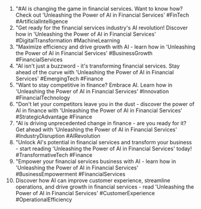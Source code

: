 1. "#AI is changing the game in financial services. Want to know how? Check out 'Unleashing the Power of AI in Financial Services' #FinTech #ArtificialIntelligence
2. "Get ready for the financial services industry's AI revolution! Discover how in 'Unleashing the Power of AI in Financial Services' #DigitalTransformation #MachineLearning
3. "Maximize efficiency and drive growth with AI - learn how in 'Unleashing the Power of AI in Financial Services' #BusinessGrowth #FinancialServices
4. "AI isn't just a buzzword - it's transforming financial services. Stay ahead of the curve with 'Unleashing the Power of AI in Financial Services' #EmergingTech #Finance
5. "Want to stay competitive in finance? Embrace AI. Learn how in 'Unleashing the Power of AI in Financial Services' #Innovation #FinancialTechnology
6. "Don't let your competitors leave you in the dust - discover the power of AI in finance with 'Unleashing the Power of AI in Financial Services' #StrategicAdvantage #Finance
7. "AI is driving unprecedented change in finance - are you ready for it? Get ahead with 'Unleashing the Power of AI in Financial Services' #IndustryDisruption #AIRevolution
8. "Unlock AI's potential in financial services and transform your business - start reading 'Unleashing the Power of AI in Financial Services' today! #TransformativeTech #Finance
9. "Empower your financial services business with AI - learn how in 'Unleashing the Power of AI in Financial Services' #BusinessEmpowerment #FinancialServices
10. Discover how AI can improve customer experience, streamline operations, and drive growth in financial services - read 'Unleashing the Power of AI in Financial Services' #CustomerExperience #OperationalEfficiency
